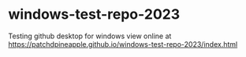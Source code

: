 # windows-test-repo-2023
 Testing github desktop for windows
view online at https://patchdpineapple.github.io/windows-test-repo-2023/index.html
